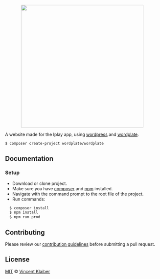 <p align="center">
<img src="https://raw.githubusercontent.com/krisKurken/Iplay/master/public/themes/Iplay/screenshot.png" height="400px">
</p>

A website made for the Iplay app, using [wordpress](https://wordpress.org/) and [wordplate](https://wordplate.github.io).

```sh
$ composer create-project wordplate/wordplate
```

## Documentation

### Setup
- Download or clone project.
- Make sure you have [composer](https://github.com/composer/composer) and [npm](https://docs.npmjs.com/) installed.
- Navigate with the command prompt to the root file of the project.
- Run commands:
```sh
  $ composer install
  $ npm install
  $ npm run prod
```

<!--
Visit the [official documentation](https://wordplate.github.io/docs/introduction) page if you want to dive right in and start building WordPress applications with WordPlate. The documentation is thorough, complete, and makes it a breeze to get started learning WordPlate.
 -->
## Contributing

Please review our [contribution guidelines](https://github.com/wordplate/framework/blob/master/CONTRIBUTING.md) before submitting a pull request.

## License

[MIT](LICENSE) © [Vincent Klaiber](https://vinkla.com)

